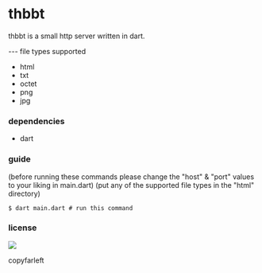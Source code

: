 # thbbt

thbbt is a small http server written in dart.

--- file types supported
  - html
  - txt
  - octet
  - png
  - jpg

### dependencies

* dart 

### guide
(before running these commands please change the "host" & "port" values to your liking in main.dart)
(put any of the supported file types in the "html" directory)
```
$ dart main.dart # run this command
```
### license
![](http://i.imgur.com/HdsLqoL.png)

copyfarleft
